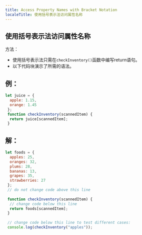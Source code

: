 ```yaml
---
title: Access Property Names with Bracket Notation
localeTitle: 使用括号表示法访问属性名称
---
```

## 使用括号表示法访问属性名称

方法：

*   使用括号表示法只需在`checkInventory()`函数中编写return语句。
*   以下代码块演示了所需的语法。

## 例：

```javascript
let juice = { 
  apple: 1.15, 
  orange: 1.45 
 }; 
 function checkInventory(scannedItem) { 
  return juice[scannedItem]; 
 } 
```

## 解：

```javascript
let foods = { 
  apples: 25, 
  oranges: 32, 
  plums: 28, 
  bananas: 13, 
  grapes: 35, 
  strawberries: 27 
 }; 
 // do not change code above this line 
 
 function checkInventory(scannedItem) { 
  // change code below this line 
  return foods[scannedItem]; 
 } 
 
 // change code below this line to test different cases: 
 console.log(checkInventory("apples")); 

```